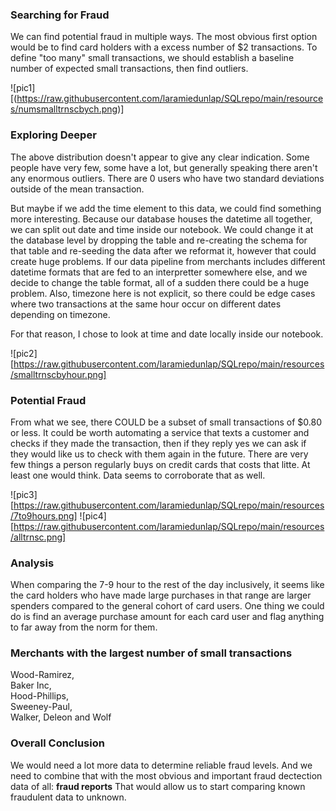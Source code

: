 ### Searching for Fraud
We can find potential fraud in multiple ways. The most obvious first option would be to find card
holders with a excess number of $2 transactions. To define "too many" small transactions, we should establish a baseline number of expected small transactions, then find outliers.

![pic1][(https://raw.githubusercontent.com/laramiedunlap/SQLrepo/main/resources/numsmalltrnscbych.png)]


### Exploring Deeper
The above distribution doesn't appear to give any clear indication. Some people have very few, some have a lot, but generally speaking there aren't any enormous outliers. There are 0 users who have two standard deviations outside of the mean transaction.

But maybe if we add the time element to this data, we could find something more interesting.
Because our database houses the datetime all together, we can split out date and time inside our notebook. We could change it at the database level by dropping the table and re-creating the schema for that table and re-seeding the data after we reformat it, however that could create huge problems. If our data pipeline from merchants includes different datetime formats that are fed to an interpretter somewhere else, and we decide to change the table format, all of a sudden there could be a huge problem. Also, timezone here is not explicit, so there could be edge cases where two transactions at the same hour occur on different dates depending on timezone. 

For that reason, I chose to look at time and date locally inside our notebook. 

![pic2][https://raw.githubusercontent.com/laramiedunlap/SQLrepo/main/resources/smalltrnscbyhour.png]

### Potential Fraud
From what we see, there COULD be a subset of small transactions of $0.80 or less. It could be worth automating a service that texts a customer and checks if they made the transaction, then if they reply yes we can ask if they would like us to check with them again in the future. There are very few things a person regularly buys on credit cards that costs that litte. At least one would think. Data seems to corroborate that as well.

![pic3][https://raw.githubusercontent.com/laramiedunlap/SQLrepo/main/resources/7to9hours.png]
![pic4][https://raw.githubusercontent.com/laramiedunlap/SQLrepo/main/resources/alltrnsc.png]
### Analysis
When comparing the 7-9 hour to the rest of the day inclusively, it seems like the card holders who have made large purchases in that range are larger spenders compared to the general cohort of card users. One thing we could do is find an average purchase amount for each card user and flag anything to far away from the norm for them. 

### Merchants with the largest number of small transactions
Wood-Ramirez, 	
Baker Inc, 	
Hood-Phillips, 	
Sweeney-Paul, 	
Walker, Deleon and Wolf

### Overall Conclusion
We would need a lot more data to determine reliable fraud levels. And we need to combine that with the most obvious and important fraud dectection data of all: **fraud reports** 
That would allow us to start comparing known fraudulent data to unknown.
